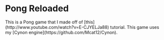 <h1>Pong Reloaded</h1>
This is a Pong game that I made off of [this](http://www.youtube.com/watch?v=E-CJYELJa88) tutorial.
This game uses my [Cynon engine](https://github.com/Mcat12/Cynon).